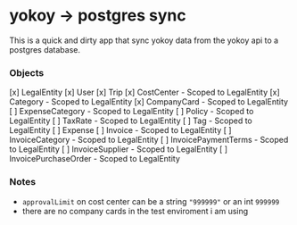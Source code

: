 # yokoy -> postgres sync

This is a quick and dirty app that sync yokoy data from the yokoy api to a postgres database.

### Objects

[x] LegalEntity
[x] User
[x] Trip
[x] CostCenter - Scoped to LegalEntity
[x] Category - Scoped to LegalEntity
[x] CompanyCard - Scoped to LegalEntity
[ ] ExpenseCategory - Scoped to LegalEntity
[ ] Policy - Scoped to LegalEntity
[ ] TaxRate - Scoped to LegalEntity
[ ] Tag - Scoped to LegalEntity
[ ] Expense
[ ] Invoice - Scoped to LegalEntity
[ ] InvoiceCategory - Scoped to LegalEntity
[ ] InvoicePaymentTerms - Scoped to LegalEntity
[ ] InvoiceSupplier - Scoped to LegalEntity
[ ] InvoicePurchaseOrder - Scoped to LegalEntity

### Notes
- `approvalLimit` on cost center can be a string `"999999"` or an int `999999`
- there are no company cards in the test enviroment i am using
